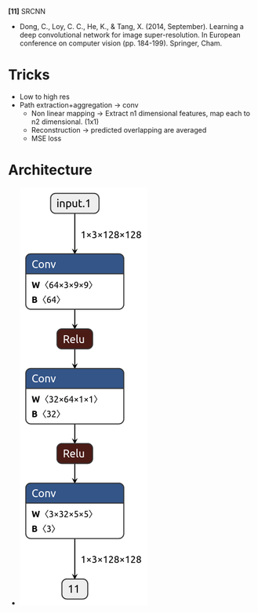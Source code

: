 **[11]** SRCNN
- Dong, C., Loy, C. C., He, K., & Tang, X. (2014, September). Learning a deep convolutional network for image super-resolution. In European conference on computer vision (pp. 184-199). Springer, Cham.

# Tricks
- Low to high res
- Path extraction+aggregation -> conv
  - Non linear mapping -> Extract n1 dimensional features, map each to n2 dimensional. (1x1)
  - Reconstruction -> predicted overlapping are averaged
  - MSE loss


# Architecture
- ![arch](model.png)

